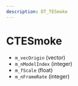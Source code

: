 ```yaml
---
description: DT_TESmoke
---
```


# CTESmoke


* `m_vecOrigin` (vector)
* `m_nModelIndex` (integer)
* `m_fScale` (float)
* `m_nFrameRate` (integer)
